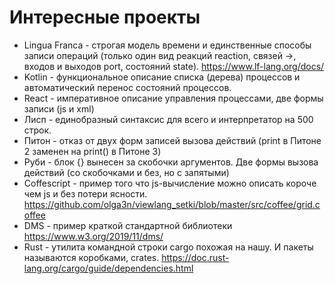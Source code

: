 # Интересные проекты

* Lingua Franca - строгая модель времени и единственные способы записи операций (только один вид реакций reaction, связей ->, входов и выходов port, состояний state). https://www.lf-lang.org/docs/
* Kotlin - функциональное описание списка (дерева) процессов и автоматический перенос состояний процессов.
* React - императивное описание управления процессами, две формы записи (js и xml)
* Лисп - единобразный синтаксис для всего и интерпретатор на 500 строк.
* Питон - отказ от двух форм записей вызова действий (print в Питоне 2 заменен на print() в Питоне 3)
* Руби - блок {} вынесен за скобочки аргументов. Две формы вызова действий (со скобочками и без, но с запятыми)
* Coffescript - пример того что js-вычисление можно описать короче чем js и без потери ясности.
  https://github.com/olga3n/viewlang_setki/blob/master/src/coffee/grid.coffee
* DMS - пример краткой стандартной библиотеки https://www.w3.org/2019/11/dms/
* Rust - утилита командной строки cargo похожая на нашу.  И пакеты называются коробками, crates.
https://doc.rust-lang.org/cargo/guide/dependencies.html